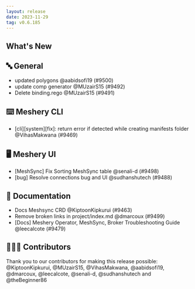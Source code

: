 ```yaml
---
layout: release
date: 2023-11-29
tag: v0.6.185
---
```


## What's New

## 🔤 General

- updated polygons @aabidsofi19 (#9500)
- update comp generator @MUzairS15 (#9492)
- Delete binding.rego @MUzairS15 (#9491)

## ⌨️ Meshery CLI

- [cli][system]\[fix\]: return error if detected while creating manifests folder @VihasMakwana (#9469)

## 🖥 Meshery UI

- [MeshSync] Fix Sorting MeshSync table @senali-d (#9498)
- [bug] Resolve connections bug and UI @sudhanshutech (#9488)

## 📖 Documentation

- Docs Meshsync CRD @KiptoonKipkurui (#9463)
- Remove broken links in project/index.md @dmarcoux (#9499)
- [Docs] Meshery Operator, MeshSync, Broker Troubleshooting Guide @leecalcote (#9479)

## 👨🏽‍💻 Contributors

Thank you to our contributors for making this release possible:
@KiptoonKipkurui, @MUzairS15, @VihasMakwana, @aabidsofi19, @dmarcoux, @leecalcote, @senali-d, @sudhanshutech and @theBeginner86
